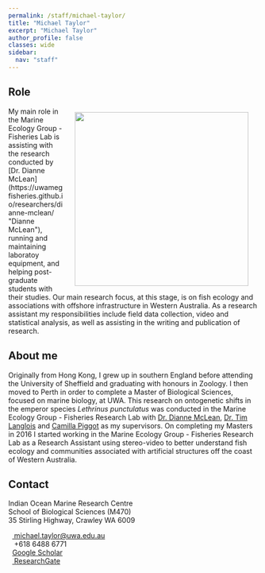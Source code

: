 ```yaml
---
permalink: /staff/michael-taylor/
title: "Michael Taylor"
excerpt: "Michael Taylor"
author_profile: false
classes: wide
sidebar:
  nav: "staff"
---
```

## Role 
<img class="philprofile" src='/images/Mike_WS2.jpg' align='right' width="350" hspace="20" vspace="10">
My main role in the Marine Ecology Group - Fisheries Lab is assisting with the research conducted by [Dr. Dianne McLean](https://uwamegfisheries.github.io/researchers/dianne-mclean/ "Dianne McLean"), running and maintaining laboratoy equipment, and helping post-graduate students with their studies. Our main research focus, at this stage, is on fish ecology and associations with offshore infrastructure in Western Australia. As a research assistant my responsibilities include field data collection, video and statistical analysis, as well as assisting in the writing and publication of research. 

## About me
Originally from Hong Kong, I grew up in southern England before attending the University of Sheffield and graduating with honours in Zoology. I then moved to Perth in order to complete a Master of Biological Sciences, focused on marine biology, at UWA. This research on ontogenetic shifts in the emperor species *Lethrinus punctulatus* was conducted in the Marine Ecology Group - Fisheries Research Lab with [Dr. Dianne McLean](https://uwamegfisheries.github.io/researchers/dianne-mclean/ "Dianne McLean"), [Dr. Tim Langlois](https://uwamegfisheries.github.io/researchers/tim-langlois/ "Tim Langlois") and [Camilla Piggot](https://uwamegfisheries.github.io/students/camilla-piggot/ "Camilla Piggot") as my supervisors. On completing my Masters in 2016 I started working in the Marine Ecology Group - Fisheries Research Lab as a Research Assistant using stereo-video to better understand fish ecology and communities associated with artificial structures off the coast of Western Australia.

## Contact
<p class="address"><i class="far fa-building"></i> Indian Ocean Marine Research Centre<br>
School of Biological Sciences (M470)<br>
35 Stirling Highway, Crawley WA 6009</p>

<p class="phoneemail"><i class="far fa-envelope-open"></i>&nbsp;&nbsp;<a href="mailto:michael.taylor@uwa.edu.au"> michael.taylor@uwa.edu.au</a><br>
<i class="fas fa-phone"></i>&nbsp;&nbsp; +618 6488 6771  <br>
<i class="fas fa-graduation-cap"></i>&nbsp;&nbsp;<a href="https://scholar.google.com.au/citations?hl=en&user=Fs-k9mEAAAAJ">Google Scholar</a><br>
<i class="fab fa-researchgate"></i>&nbsp;&nbsp;<a href="https://www.researchgate.net/profile/Michael_Taylor109"> ResearchGate</a><br>
